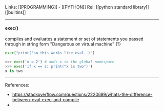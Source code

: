 Links: [[PROGRAMMING]] - [[PYTHON]]
Rel: [[python standard library]] [[builtins]]

--- 

#### exec()
compiles and evaluates a statement or set of statements you passed through in string form
"Dangerous on virtual machine" (?)
```py
exec("print('so this works like eval.')")

>>> exec('x = 2') # adds x to the global namespace
>>> exec('if x == 2: print("x is two")')
x is two
```


--- 

References:
- https://stackoverflow.com/questions/2220699/whats-the-difference-between-eval-exec-and-compile
- 